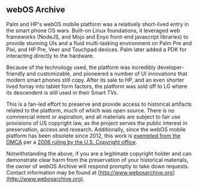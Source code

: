 ## webOS Archive

Palm and HP's webOS mobile platform was a relatively short-lived entry in the smart phone OS wars. Built-on Linux foundations, it leveraged web frameworks (NodeJS, and Mojo and Enyo front-end javascript libraries) to provide stunning UIs and a fluid multi-tasking environment on Palm Pre and Pixi, and HP Pre, Veer and Touchpad devices. Palm later added a PDK for interacting directly to the hardware. 

Because of the technology used, the platform was incredibly developer-friendly and customizable, and pioneered a number of UI innovations that modern smart phones still copy. After its sale to HP, and an even shorter lived forray into tablet form factors, the platform was sold off to LG where its descendent is still used in their Smart TVs.

This is a fan-led effort to preserve and provide access to historical artifacts related to the platform, much of which was open source. There is no commercial intent or aspiration, and all materials are subject to fair use provisions of US copyright law, as the project serves the public interest in preservation, access and research. Additionally, since the webOS mobile platform has been obsolete since 2012, this work is [exempted from the DMCA](https://www.copyright.gov/1201/docs/1201_recommendation.pdf) per a [2006 ruling by the U.S. Copyright office](https://www.copyright.gov/1201/docs/librarian_statement_01.html). 

Notwithstanding the above, if you are a legitimate copyright holder and can demonstrate clear harm from the preservation of your historical materials, the owner of webOS Archive will respond promptly to take down requests. Contact information may be found at [http://www.webosarchive.org](http://www.webosarchive.org).
